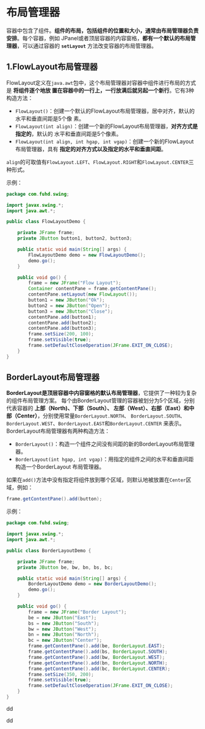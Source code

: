 布局管理器
================================================================================
容器中包含了组件。**组件的布局，包括组件的位置和大小，通常由布局管理器负责安排**。每个容器，例如
JPanel或者顶层容器的内容窗格，**都有一个默认的布局管理器**，可以通过容器的 **`setLayout`**
方法改变容器的布局管理器。

## 1.FlowLayout布局管理器
FlowLayout定义在`java.awt`包中，这个布局管理器对容器中组件进行布局的方式是 **将组件逐个地放
置在容器中的一行上，一行放满后就另起一个新行**。它有3种构造方法：
+ `FlowLayout()`：创建一个默认的FlowLayout布局管理器，居中对齐，默认的水平和垂直间距是5个像
素。
+ `FlowLayout(int align)`：创建一个新的FlowLayout布局管理器，**对齐方式是指定的**，默认的
水平和垂直间距是5个像素。
+ `FlowLayout(int align, int hgap, int vgap)`：创建一个新的FlowLayout布局管理器，具有
**指定的对齐方式以及指定的水平和垂直间距**。

`align`的可取值有`FlowLayout.LEFT`、`FlowLayout.RIGHT`和`FlowLayout.CENTER`三种形式。

示例：
```java
package com.fuhd.swing;

import javax.swing.*;
import java.awt.*;

public class FlowLayoutDemo {

    private JFrame frame;
    private JButton button1, button2, button3;

    public static void main(String[] args) {
        FlowLayoutDemo demo = new FlowLayoutDemo();
        demo.go();
    }

    public void go() {
        frame = new JFrame("Flow Layout");
        Container contentPane = frame.getContentPane();
        contentPane.setLayout(new FlowLayout());
        button1 = new JButton("Ok");
        button2 = new JButton("Open");
        button3 = new JButton("Close");
        contentPane.add(button1);
        contentPane.add(button2);
        contentPane.add(button3);
        frame.setSize(200, 100);
        frame.setVisible(true);
        frame.setDefaultCloseOperation(JFrame.EXIT_ON_CLOSE);
    }
}
```

## BorderLayout布局管理器
**BorderLayout是顶层容器中内容窗格的默认布局管理器**，它提供了一种较为复杂的组件布局管理方案。
每个由BorderLayout管理的容器被划分为5个区域，分别代表容器的 **上部（North)、下部（South）、
左部（West）、右部（East）和中部（Center）**，分别使用常量`BorderLayout.NORTH`、
`BorderLayout.SOUTH`、`BorderLayout.WEST`、`BorderLayout.EAST`和`BorderLayout.CENTER`
来表示。BorderLayout布局管理器有两种构造方法：
+ `BorderLayout()`：构造一个组件之间没有间距的新的BorderLayout布局管理器。
+ `BorderLayout(int hgap, int vgap)`：用指定的组件之间的水平和垂直间距构造一个BorderLayout
布局管理器。

如果在`add()`方法中没有指定将组件放到哪个区域，则默认地被放置在`Center`区域，例如：
```java
frame.getContentPane().add(button);
```

示例：
```java
package com.fuhd.swing;

import javax.swing.*;
import java.awt.*;

public class BorderLayoutDemo {

    private JFrame frame;
    private JButton be, bw, bn, bs, bc;

    public static void main(String[] args) {
        BorderLayoutDemo demo = new BorderLayoutDemo();
        demo.go();
    }

    public void go() {
        frame = new JFrame("Border Layout");
        be = new JButton("East");
        bs = new JButton("South");
        bw = new JButton("West");
        bn = new JButton("North");
        bc = new JButton("Center");
        frame.getContentPane().add(be, BorderLayout.EAST);
        frame.getContentPane().add(bs, BorderLayout.SOUTH);
        frame.getContentPane().add(bw, BorderLayout.WEST);
        frame.getContentPane().add(bn, BorderLayout.NORTH);
        frame.getContentPane().add(bc, BorderLayout.CENTER);
        frame.setSize(350, 200);
        frame.setVisible(true);
        frame.setDefaultCloseOperation(JFrame.EXIT_ON_CLOSE);
    }
}
```



































dd




































dd
